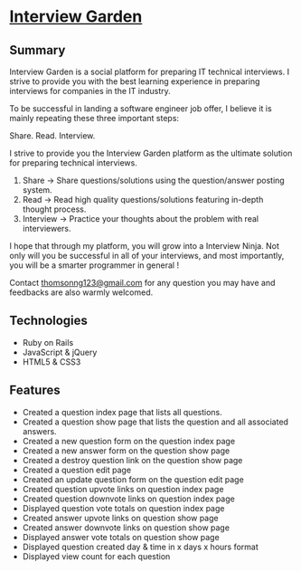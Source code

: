 # [Interview Garden](https://interview-garden.herokuapp.com)

## Summary

Interview Garden is a social platform for preparing IT technical interviews. I strive to provide you with the best learning experience in preparing interviews for companies in the IT industry.

To be successful in landing a software engineer job offer, I believe it is mainly repeating these three important steps:

Share.  Read.  Interview.

I strive to provide you the Interview Garden platform as the ultimate solution for preparing technical interviews.

1. Share -> Share questions/solutions using the question/answer posting system.
2. Read -> Read high quality questions/solutions featuring in-depth thought process.
3. Interview -> Practice your thoughts about the problem with real interviewers.

I hope that through my platform, you will grow into a Interview Ninja. Not only will you be successful in all of your interviews, and most importantly, you will be a smarter programmer in general !

Contact <thomsonng123@gmail.com> for any question you may have and feedbacks are also warmly welcomed.

## Technologies

- Ruby on Rails
- JavaScript & jQuery
- HTML5 & CSS3

## Features

- Created a question index page that lists all questions.
- Created a question show page that lists the question and all associated answers.
- Created a new question form on the question index page
- Created a new answer form on the question show page
- Created a destroy question link on the question show page
- Created a question edit page
- Created an update question form on the question edit page
- Created question upvote links on question index page
- Created question downvote links on question index page
- Displayed question vote totals on question index page
- Created answer upvote links on question show page
- Created answer downvote links on question show page
- Displayed answer vote totals on question show page
- Displayed question created day & time in x days x hours format
- Displayed view count for each question
